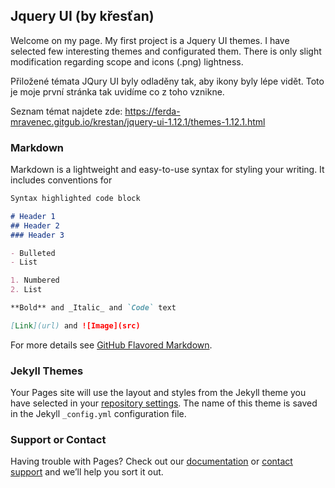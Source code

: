 ## Jquery UI (by křesťan)

Welcome on my page. My first project is a Jquery UI themes. I have selected few interesting themes and configurated them. There is only slight modification regarding scope and icons (.png) lightness.

Přiložené témata JQury UI byly odladěny tak, aby ikony byly lépe vidět. Toto je moje první stránka tak uvidíme co z toho vznikne.

Seznam témat najdete zde: https://ferda-mravenec.gitgub.io/krestan/jquery-ui-1.12.1/themes-1.12.1.html

### Markdown

Markdown is a lightweight and easy-to-use syntax for styling your writing. It includes conventions for

```markdown
Syntax highlighted code block

# Header 1
## Header 2
### Header 3

- Bulleted
- List

1. Numbered
2. List

**Bold** and _Italic_ and `Code` text

[Link](url) and ![Image](src)
```

For more details see [GitHub Flavored Markdown](https://guides.github.com/features/mastering-markdown/).

### Jekyll Themes

Your Pages site will use the layout and styles from the Jekyll theme you have selected in your [repository settings](https://github.com/ferda-mravenec/krestan.github.io/settings). The name of this theme is saved in the Jekyll `_config.yml` configuration file.

### Support or Contact

Having trouble with Pages? Check out our [documentation](https://docs.github.com/categories/github-pages-basics/) or [contact support](https://github.com/contact) and we’ll help you sort it out.
